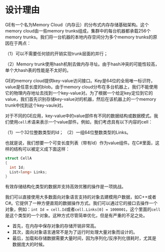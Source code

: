 # 设计理由
GE有一个名为Memory Cloud（内存云）的分布式内存存储基础架构。这个memory cloud由一些memory trunks组成，集群中的每台机器都承载256个memory trunks。我们将一台机器的本地内存空间分为多个memory trunks的原因在于两点：

（1）可以不需要任何锁的开销实现trunk层面的并行；

（2）Memory trunk使用hash机制去做内存寻址。由于hash冲突的可能性较高，单个大hash表的性能是不太好的。

GE的memory cloud提供key-value访问接口。Key是64位的全局唯一标识符，value是任意长度的blob。由于memory cloud分布在多台机器上，我们不能使用它的物理内存地址去找到一个key-value对。为了根据一个给定key定位到它的value，我们首先识别存储key-value对的机器，然后在该机器上的一个memory trunk中找到这个key-vaule对。

对于不同的GE应用，key-value中的value部件有不同的数据结构或数据模式。我们使用`cell`术语来表示一个value部件。例如，我们考虑具有以下内容的cell：

（1）一个32位整数类型的Id；
（2）一组64位整数类型的Links。

也就是说，我们想要一个可变长度列表（带有Id）作为value组件。在C#里面，这样的结构可以被定义成下面这样：

```C#
struct CellA
{
  int Id;
  List<long> Links;
}
```

有效存储结构化类型的数据并支持高效优雅的操作是一项挑战。

我们可以直接使用大多数面向对象语言支持的对象去建模用户数据，如C++或者C#。它提供了一种方便直观的数据操作方式。我们可以通过它的接口去操作一个对象，例如：`int Id = cell.Id`或者`cell.Links[0] = 1000001`，这个里面的`cell`是这个类型的一个对象。这种方式尽管简单优化，但是有严重的不足之处。

* 首先，在内存中保存对象的存储开销非常高。
* 其次，面向对象语言通常不是为了运行时处理大量对象而设计的。
* 最后，加载和存储数据需要大量时间，因为序列化/反序列化很耗时，尤其是数据庞大的时候。
